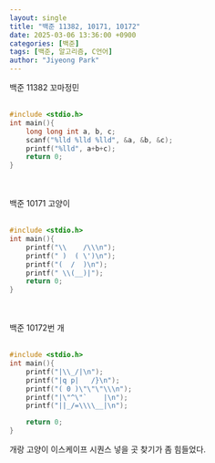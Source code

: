 ```yaml
---
layout: single
title: "백준 11382, 10171, 10172"
date: 2025-03-06 13:36:00 +0900
categories: [백준]
tags: [백준, 알고리즘, C언어]
author: "Jiyeong Park"
---
```


백준 11382 꼬마정민 <br><br>

```c
#include <stdio.h>
int main(){
    long long int a, b, c;
    scanf("%lld %lld %lld", &a, &b, &c);
    printf("%lld", a+b+c);
    return 0;
}
```

<br><br>백준 10171 고양이<br><br>

```c
#include <stdio.h>
int main(){
    printf("\\    /\\\n");
    printf(" )  ( \')\n");
    printf("(  /  )\n");
    printf(" \\(__)|");
    return 0;
}
```

<br><br>백준 10172번 개<br><br>

```c
#include <stdio.h>
int main(){
    printf("|\\_/|\n");
	printf("|q p|   /}\n");
	printf("( 0 )\"\"\"\\\n");
	printf("|\"^\"`    |\n");
	printf("||_/=\\\\__|\n");

    return 0;
}
```

개랑 고양이 이스케이프 시퀀스 넣을 곳 찾기가 좀 힘들었다.<br>
